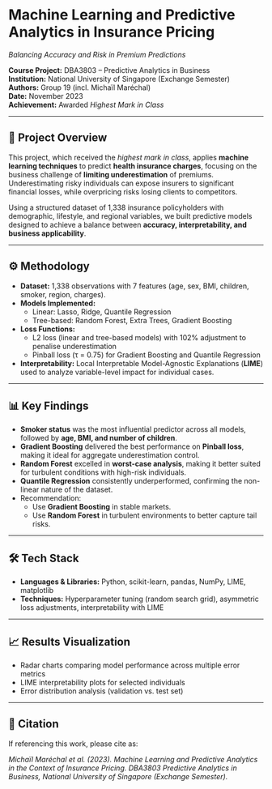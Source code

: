 # Machine Learning and Predictive Analytics in Insurance Pricing  
*Balancing Accuracy and Risk in Premium Predictions*  

**Course Project:** DBA3803 – Predictive Analytics in Business  
**Institution:** National University of Singapore (Exchange Semester)  
**Authors:** Group 19 (incl. Michaïl Maréchal)  
**Date:** November 2023  
**Achievement:** Awarded *Highest Mark in Class*  

---

## 📌 Project Overview  
This project, which received the *highest mark in class*, applies **machine learning techniques** to predict **health insurance charges**, focusing on the business challenge of **limiting underestimation** of premiums. Underestimating risky individuals can expose insurers to significant financial losses, while overpricing risks losing clients to competitors.  

Using a structured dataset of 1,338 insurance policyholders with demographic, lifestyle, and regional variables, we built predictive models designed to achieve a balance between **accuracy, interpretability, and business applicability**.  

---

## ⚙️ Methodology  
- **Dataset:** 1,338 observations with 7 features (age, sex, BMI, children, smoker, region, charges).  
- **Models Implemented:**  
  - Linear: Lasso, Ridge, Quantile Regression  
  - Tree-based: Random Forest, Extra Trees, Gradient Boosting  
- **Loss Functions:**  
  - L2 loss (linear and tree-based models) with 102% adjustment to penalise underestimation  
  - Pinball loss (τ = 0.75) for Gradient Boosting and Quantile Regression  
- **Interpretability:** Local Interpretable Model-Agnostic Explanations (**LIME**) used to analyze variable-level impact for individual cases.  

---

## 📊 Key Findings  
- **Smoker status** was the most influential predictor across all models, followed by **age, BMI, and number of children**.  
- **Gradient Boosting** delivered the best performance on **Pinball loss**, making it ideal for aggregate underestimation control.  
- **Random Forest** excelled in **worst-case analysis**, making it better suited for turbulent conditions with high-risk individuals.  
- **Quantile Regression** consistently underperformed, confirming the non-linear nature of the dataset.  
- Recommendation:  
  - Use **Gradient Boosting** in stable markets.  
  - Use **Random Forest** in turbulent environments to better capture tail risks.  

---

## 🛠 Tech Stack  
- **Languages & Libraries:** Python, scikit-learn, pandas, NumPy, LIME, matplotlib  
- **Techniques:** Hyperparameter tuning (random search grid), asymmetric loss adjustments, interpretability with LIME  

---

## 📈 Results Visualization  
- Radar charts comparing model performance across multiple error metrics  
- LIME interpretability plots for selected individuals  
- Error distribution analysis (validation vs. test set)  

---

## 📜 Citation  
If referencing this work, please cite as:  

*Michaïl Maréchal et al. (2023). Machine Learning and Predictive Analytics in the Context of Insurance Pricing. DBA3803 Predictive Analytics in Business, National University of Singapore (Exchange Semester).*  

